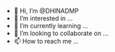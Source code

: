 - 👋 Hi, I’m @DHINADMP
- 👀 I’m interested in ...
- 🌱 I’m currently learning ...
- 💞️ I’m looking to collaborate on ...
- 📫 How to reach me ...

<!---
DHINADMP/DHINADMP is a ✨ special ✨ repository because its `README.md` (this file) appears on your GitHub profile.
You can click the Preview link to take a look at your changes.
--->
